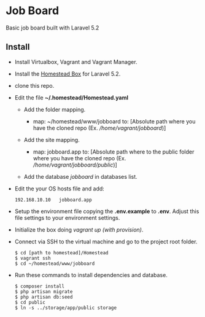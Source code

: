 
# Job Board

Basic job board built with Laravel 5.2

## Install

- Install Virtualbox, Vagrant and Vagrant Manager.
- Install the [Homestead Box](https://laravel.com/docs/5.2/homestead) for Laravel 5.2.
- clone this repo.
- Edit the file **~/.homestead/Homestead.yaml**
    - Add the folder mapping. 
        - map: ~/homestead/www/jobboard
          to: [Absolute path where you have the cloned repo (Ex. */home/vagrant/jobboard*)]
          
    - Add the site mapping.
        - map: jobboard.app
          to: [Absolute path where to the public folder where you have the cloned repo (Ex. */home/vagrant/jobboard/public*)]
            
    - Add the database *jobboard* in databases list.
    
- Edit the your OS hosts file and add:
    
    ```
    192.168.10.10   jobboard.app
    ```
              
- Setup the environment file copying the **.env.example** to **.env**. Adjust this file settings to your environment settings.
- Initialize the box doing *vagrant up (with provision)*.
- Connect via SSH to the virtual machine and go to the project root folder.

    ```
    $ cd [path to homestead]/Homestead
    $ vagrant ssh
    $ cd ~/homestead/www/jobboard
    ```
    
- Run these commands to install dependencies and database.

    ```
    $ composer install
    $ php artisan migrate
    $ php artisan db:seed
    $ cd public
    $ ln -s ../storage/app/public storage
    ```  



